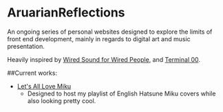 # AruarianReflections
An ongoing series of personal websites designed to explore the limits of front end development, mainly in regards to digital art and music presentation.

Heavily inspired by [Wired Sound for Wired People](https://fauux.neocities.org/), and [Terminal 00](https://angusnicneven.com/).

##Current works:
* [Let's All Love Miku](www.insertlinkhere.com)
  * Designed to host my playlist of English Hatsune Miku covers while also looking pretty cool.
